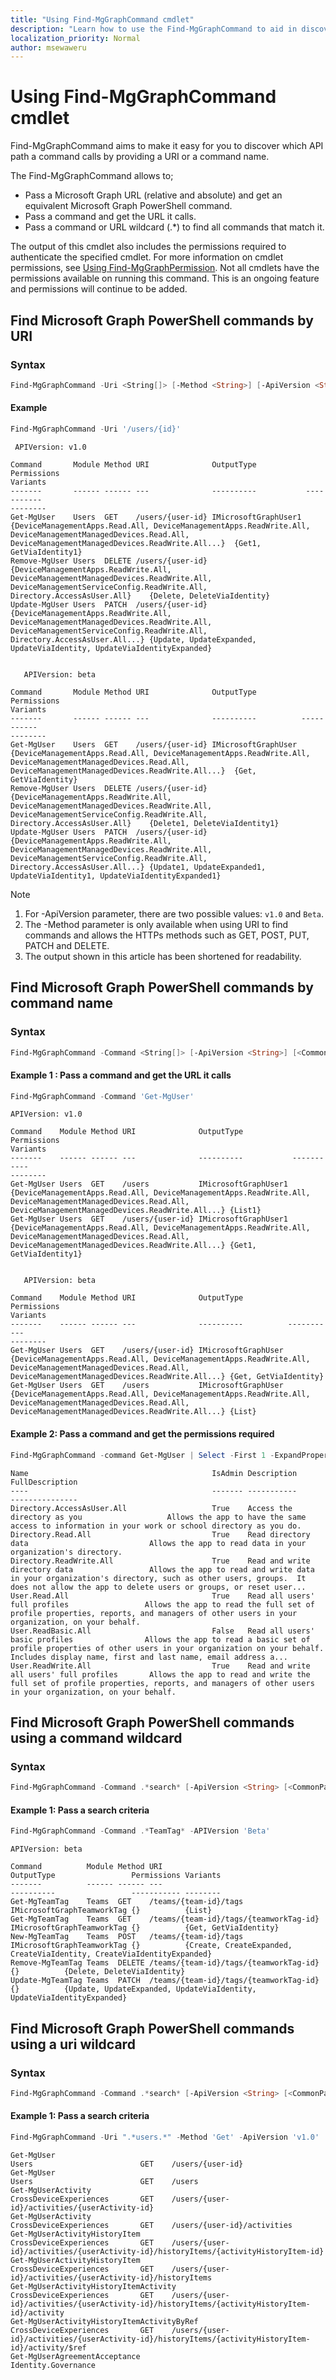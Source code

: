 ```yaml
---
title: "Using Find-MgGraphCommand cmdlet"
description: "Learn how to use the Find-MgGraphCommand to aid in discoverability of cmdlets."
localization_priority: Normal
author: msewaweru
---
```


# Using Find-MgGraphCommand cmdlet

Find-MgGraphCommand aims to make it easy for you to discover which API path a command calls by providing a URI or a command name.

The Find-MgGraphCommand allows to;
- Pass a Microsoft Graph URL (relative and absolute) and get an equivalent Microsoft Graph PowerShell command.
- Pass a command and get the URL it calls.
- Pass a command or URL wildcard (.*) to find all commands that match it.

The output of this cmdlet also includes the permissions required to authenticate the specified cmdlet. For more information on cmdlet permissions, see  [Using Find-MgGraphPermission](find-mg-graph-permission.md). Not all cmdlets have the permissions available on running this command. This is an ongoing feature and permissions will continue to be added.

## Find Microsoft Graph PowerShell commands by URI

### Syntax
```powershell
Find-MgGraphCommand -Uri <String[]> [-Method <String>] [-ApiVersion <String>] [<CommonParameters>]
```

#### Example
```powershell
Find-MgGraphCommand -Uri '/users/{id}'
```

```Output
 APIVersion: v1.0

Command       Module Method URI              OutputType           Permissions                                                                                                                                                    Variants
-------       ------ ------ ---              ----------           -----------                                                                                                                                                    --------
Get-MgUser    Users  GET    /users/{user-id} IMicrosoftGraphUser1 {DeviceManagementApps.Read.All, DeviceManagementApps.ReadWrite.All, DeviceManagementManagedDevices.Read.All, DeviceManagementManagedDevices.ReadWrite.All...}  {Get1, GetViaIdentity1}
Remove-MgUser Users  DELETE /users/{user-id}                      {DeviceManagementApps.ReadWrite.All, DeviceManagementManagedDevices.ReadWrite.All, DeviceManagementServiceConfig.ReadWrite.All, Directory.AccessAsUser.All}    {Delete, DeleteViaIdentity}
Update-MgUser Users  PATCH  /users/{user-id}                      {DeviceManagementApps.ReadWrite.All, DeviceManagementManagedDevices.ReadWrite.All, DeviceManagementServiceConfig.ReadWrite.All, Directory.AccessAsUser.All...} {Update, UpdateExpanded, UpdateViaIdentity, UpdateViaIdentityExpanded}


   APIVersion: beta

Command       Module Method URI              OutputType          Permissions                                                                                                                                                    Variants
-------       ------ ------ ---              ----------          -----------                                                                                                                                                    --------
Get-MgUser    Users  GET    /users/{user-id} IMicrosoftGraphUser {DeviceManagementApps.Read.All, DeviceManagementApps.ReadWrite.All, DeviceManagementManagedDevices.Read.All, DeviceManagementManagedDevices.ReadWrite.All...}  {Get, GetViaIdentity}
Remove-MgUser Users  DELETE /users/{user-id}                     {DeviceManagementApps.ReadWrite.All, DeviceManagementManagedDevices.ReadWrite.All, DeviceManagementServiceConfig.ReadWrite.All, Directory.AccessAsUser.All}    {Delete1, DeleteViaIdentity1}
Update-MgUser Users  PATCH  /users/{user-id}                     {DeviceManagementApps.ReadWrite.All, DeviceManagementManagedDevices.ReadWrite.All, DeviceManagementServiceConfig.ReadWrite.All, Directory.AccessAsUser.All...} {Update1, UpdateExpanded1, UpdateViaIdentity1, UpdateViaIdentityExpanded1}
```

>[!Note]
>1. For -ApiVersion parameter, there are two possible values: `v1.0` and `Beta`.
>1. The -Method parameter is only available when using URI to find commands and allows the HTTPs methods such as GET, POST, PUT, PATCH and DELETE.
>1. The output shown in this article has been shortened for readability.

## Find Microsoft Graph PowerShell commands by command name

### Syntax

```powershell
Find-MgGraphCommand -Command <String[]> [-ApiVersion <String>] [<CommonParameters>]
```

#### Example 1 : Pass a command and get the URL it calls

```powershell
Find-MgGraphCommand -Command 'Get-MgUser'
```

```Output
APIVersion: v1.0

Command    Module Method URI              OutputType           Permissions                                                                                                                                                   Variants
-------    ------ ------ ---              ----------           -----------                                                                                                                                                   --------
Get-MgUser Users  GET    /users           IMicrosoftGraphUser1 {DeviceManagementApps.Read.All, DeviceManagementApps.ReadWrite.All, DeviceManagementManagedDevices.Read.All, DeviceManagementManagedDevices.ReadWrite.All...} {List1}
Get-MgUser Users  GET    /users/{user-id} IMicrosoftGraphUser1 {DeviceManagementApps.Read.All, DeviceManagementApps.ReadWrite.All, DeviceManagementManagedDevices.Read.All, DeviceManagementManagedDevices.ReadWrite.All...} {Get1, GetViaIdentity1}


   APIVersion: beta

Command    Module Method URI              OutputType          Permissions                                                                                                                                                   Variants
-------    ------ ------ ---              ----------          -----------                                                                                                                                                   --------
Get-MgUser Users  GET    /users/{user-id} IMicrosoftGraphUser {DeviceManagementApps.Read.All, DeviceManagementApps.ReadWrite.All, DeviceManagementManagedDevices.Read.All, DeviceManagementManagedDevices.ReadWrite.All...} {Get, GetViaIdentity}
Get-MgUser Users  GET    /users           IMicrosoftGraphUser {DeviceManagementApps.Read.All, DeviceManagementApps.ReadWrite.All, DeviceManagementManagedDevices.Read.All, DeviceManagementManagedDevices.ReadWrite.All...} {List}
```

#### Example 2: Pass a command and get the permissions required

```powershell
Find-MgGraphCommand -command Get-MgUser | Select -First 1 -ExpandProperty Permissions 
```

```Output
Name                                         IsAdmin Description                                   FullDescription
----                                         ------- -----------                                   ---------------
Directory.AccessAsUser.All                   True    Access the directory as you                   Allows the app to have the same access to information in your work or school directory as you do.
Directory.Read.All                           True    Read directory data                           Allows the app to read data in your organization's directory.
Directory.ReadWrite.All                      True    Read and write directory data                 Allows the app to read and write data in your organization's directory, such as other users, groups.  It does not allow the app to delete users or groups, or reset user...
User.Read.All                                True    Read all users' full profiles                 Allows the app to read the full set of profile properties, reports, and managers of other users in your organization, on your behalf.
User.ReadBasic.All                           False   Read all users' basic profiles                Allows the app to read a basic set of profile properties of other users in your organization on your behalf. Includes display name, first and last name, email address a...
User.ReadWrite.All                           True    Read and write all users' full profiles       Allows the app to read and write the full set of profile properties, reports, and managers of other users in your organization, on your behalf.

```

## Find Microsoft Graph PowerShell commands using a command wildcard

### Syntax

```powershell
Find-MgGraphCommand -Command .*search* [-ApiVersion <String> [<CommonParameters>]
```

#### Example 1: Pass a search criteria

```powershell
Find-MgGraphCommand -Command .*TeamTag* -APIVersion 'Beta'
```

```Output
APIVersion: beta

Command          Module Method URI                                    OutputType                 Permissions Variants
-------          ------ ------ ---                                    ----------                 ----------- --------
Get-MgTeamTag    Teams  GET    /teams/{team-id}/tags                  IMicrosoftGraphTeamworkTag {}          {List}
Get-MgTeamTag    Teams  GET    /teams/{team-id}/tags/{teamworkTag-id} IMicrosoftGraphTeamworkTag {}          {Get, GetViaIdentity}
New-MgTeamTag    Teams  POST   /teams/{team-id}/tags                  IMicrosoftGraphTeamworkTag {}          {Create, CreateExpanded, CreateViaIdentity, CreateViaIdentityExpanded}
Remove-MgTeamTag Teams  DELETE /teams/{team-id}/tags/{teamworkTag-id}                            {}          {Delete, DeleteViaIdentity}
Update-MgTeamTag Teams  PATCH  /teams/{team-id}/tags/{teamworkTag-id}                            {}          {Update, UpdateExpanded, UpdateViaIdentity, UpdateViaIdentityExpanded}
```

## Find Microsoft Graph PowerShell commands using a uri wildcard

### Syntax

```powershell
Find-MgGraphCommand -Command .*search* [-ApiVersion <String> [<CommonParameters>] [-Method <String>]
```

#### Example 1: Pass a search criteria

```powershell
Find-MgGraphCommand -Uri ".*users.*" -Method 'Get' -ApiVersion 'v1.0'
```

```Output
Get-MgUser                                                                            Users                        GET    /users/{user-id}
Get-MgUser                                                                            Users                        GET    /users
Get-MgUserActivity                                                                    CrossDeviceExperiences       GET    /users/{user-id}/activities/{userActivity-id}
Get-MgUserActivity                                                                    CrossDeviceExperiences       GET    /users/{user-id}/activities
Get-MgUserActivityHistoryItem                                                         CrossDeviceExperiences       GET    /users/{user-id}/activities/{userActivity-id}/historyItems/{activityHistoryItem-id}
Get-MgUserActivityHistoryItem                                                         CrossDeviceExperiences       GET    /users/{user-id}/activities/{userActivity-id}/historyItems
Get-MgUserActivityHistoryItemActivity                                                 CrossDeviceExperiences       GET    /users/{user-id}/activities/{userActivity-id}/historyItems/{activityHistoryItem-id}/activity
Get-MgUserActivityHistoryItemActivityByRef                                            CrossDeviceExperiences       GET    /users/{user-id}/activities/{userActivity-id}/historyItems/{activityHistoryItem-id}/activity/$ref
Get-MgUserAgreementAcceptance                                                         Identity.Governance
```



